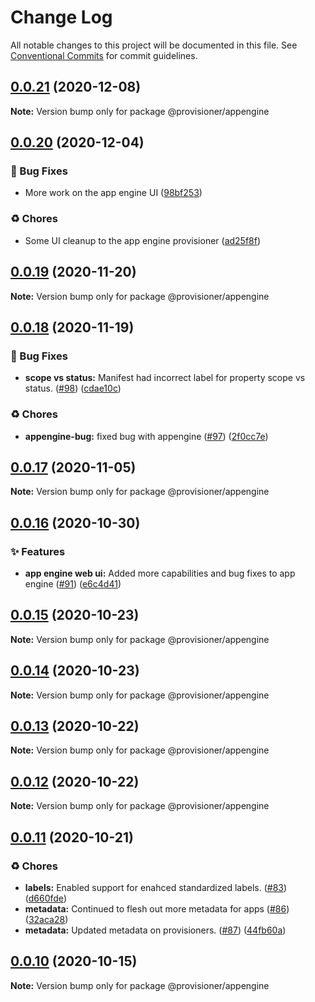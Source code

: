 # Change Log

All notable changes to this project will be documented in this file.
See [Conventional Commits](https://conventionalcommits.org) for commit guidelines.

## [0.0.21](https://github.com/c6o/provisioners/compare/v0.0.20...v0.0.21) (2020-12-08)

**Note:** Version bump only for package @provisioner/appengine





## [0.0.20](https://github.com/c6o/provisioners/compare/v0.0.19...v0.0.20) (2020-12-04)


### 🐛 Bug Fixes

* More work on the app engine UI ([98bf253](https://github.com/c6o/provisioners/commit/98bf25318b1235d1c22014991a59799484bb9aef))


### ♻️ Chores

* Some UI cleanup to the app engine provisioner ([ad25f8f](https://github.com/c6o/provisioners/commit/ad25f8f472fe0ccb2f10db33537e2181486d6465))





## [0.0.19](https://github.com/c6o/provisioners/compare/v0.0.18...v0.0.19) (2020-11-20)

**Note:** Version bump only for package @provisioner/appengine





## [0.0.18](https://github.com/c6o/provisioners/compare/v0.0.17...v0.0.18) (2020-11-19)


### 🐛 Bug Fixes

* **scope vs status:** Manifest had incorrect label for property scope vs status. ([#98](https://github.com/c6o/provisioners/issues/98)) ([cdae10c](https://github.com/c6o/provisioners/commit/cdae10cce61ad8b1c2d9995a74096990e5de40a1))


### ♻️ Chores

* **appengine-bug:** fixed bug with appengine ([#97](https://github.com/c6o/provisioners/issues/97)) ([2f0cc7e](https://github.com/c6o/provisioners/commit/2f0cc7e751bad6c4e33188e15d682c3c9ae05322))





## [0.0.17](https://github.com/c6o/provisioners/compare/v0.0.16...v0.0.17) (2020-11-05)

**Note:** Version bump only for package @provisioner/appengine





## [0.0.16](https://github.com/c6o/provisioners/compare/v0.0.15...v0.0.16) (2020-10-30)


### ✨ Features

* **app engine web ui:** Added more capabilities and bug fixes to app engine ([#91](https://github.com/c6o/provisioners/issues/91)) ([e6c4d41](https://github.com/c6o/provisioners/commit/e6c4d41965741be6f1641c9b99b8199d3a94617f))





## [0.0.15](https://github.com/c6o/provisioners/compare/v0.0.14...v0.0.15) (2020-10-23)

**Note:** Version bump only for package @provisioner/appengine





## [0.0.14](https://github.com/c6o/provisioners/compare/v0.0.13...v0.0.14) (2020-10-23)

**Note:** Version bump only for package @provisioner/appengine





## [0.0.13](https://github.com/c6o/provisioners/compare/v0.0.12...v0.0.13) (2020-10-22)

**Note:** Version bump only for package @provisioner/appengine





## [0.0.12](https://github.com/c6o/provisioners/compare/v0.0.11...v0.0.12) (2020-10-22)

**Note:** Version bump only for package @provisioner/appengine





## [0.0.11](https://github.com/c6o/provisioners/compare/v0.0.10...v0.0.11) (2020-10-21)


### ♻️ Chores

* **labels:** Enabled support for enahced standardized labels. ([#83](https://github.com/c6o/provisioners/issues/83)) ([d660fde](https://github.com/c6o/provisioners/commit/d660fdef3066a8820d615ef637200a60c9bb3dbf))
* **metadata:** Continued to flesh out more metadata for apps ([#86](https://github.com/c6o/provisioners/issues/86)) ([32aca28](https://github.com/c6o/provisioners/commit/32aca2857c5bd618632782b4f48849a35bfe9442))
* **metadata:** Updated metadata on provisioners. ([#87](https://github.com/c6o/provisioners/issues/87)) ([44fb60a](https://github.com/c6o/provisioners/commit/44fb60abf7647b8393a390554f14fd4a767bcf49))





## [0.0.10](https://github.com/c6o/provisioners/compare/v0.0.9...v0.0.10) (2020-10-15)

**Note:** Version bump only for package @provisioner/appengine
